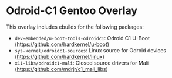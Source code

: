 Odroid-C1 Gentoo Overlay
========================

This overlay includes ebuilds for the following packages:

* `dev-embedded/u-boot-tools-odroidc1`: Odroid C1 U-Boot (https://github.com/hardkernel/u-boot)
* `sys-kernel/odroidc1-sources`: Linux source for Odroid devices (https://github.com/hardkernel/linux)
* `x11-libs/odroidc1-mali`: Closed source drivers for Mali (https://github.com/mdrjr/c1_mali_libs)
